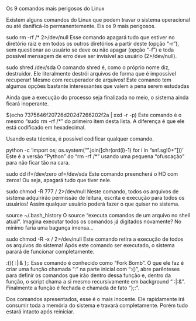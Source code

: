 Os 9 comandos mais perigosos do Linux


Existem alguns comandos do Linux que podem travar o sistema operacional ou até danificá-lo permanentemente. Eis os 9 mais perigosos.

sudo rm -rf /* 2>/dev/null
Esse comando apagará tudo que estiver no diretório raiz e em todos os outros diretórios a partir deste (opção “-r”), sem questionar ao usuário se deve ou não apagar (opção “-f”) e toda possível mensagem de erro deve ser invisível ao usuário (2>/dev/null).

sudo shred /dev/sda
O comando shred é, como o próprio nome diz, destruidor. Ele literalmente destrói arquivos de forma que é impossível recuperar! Mesmo com recuperador de arquivos! Este comando tem algumas opções bastante interessantes que valem a pena serem estudadas

Ainda que a execução do processo seja finalizada no meio, o sistema ainda ficará inoperante.

$(echo 7375646f20726d202d7266202f2a | xxd -r -p)
Este comando é o mesmo “sudo rm -rf /*” do primeiro item desta lista. A diferença é que ele está codificado em hexadecimal.

Usando esta técnica, é possível codificar qualquer comando.

python -c ‘import os; os.system(“”.join([chr(ord(i)-1) for i in “sn!.sg!0+”]))’
Este é a versão “Python” do “rm -rf /*” usando uma pequena “ofuscação” para não ficar tão na cara.

sudo dd if=/dev/zero of=/dev/sda
Este comando preencherá o HD com zeros! Ou seja, apagará tudo que tiver nele.

sudo chmod -R 777 / 2>/dev/null
Neste comando, todos os arquivos de sistema adquirirão permissão de leitura, escrita e execução para todos os usuários! Assim qualquer usuário poderá fazer o que quiser no sistema.

source ~/.bash_history
O source “executa comandos de um arquivo no shell atual”. Imagina executar todos os comandos já digitados novamente? No mínimo faria uma bagunça imensa…

sudo chmod -R -x / 2>/dev/null
Este comando retira a execução de todos os arquivos do sistema! Após este comando ser executado, o sistema parará de funcionar completamente.

:(){ :|:& };:
Esse comando é conhecido como “Fork Bomb”. O que ele faz é criar uma função chamada “:” na parte inicial com “:()”, abre parênteses para definir os comandos que irão dentro dessa função e, dentro da função, o script chama a si mesmo recursivamente em background “ :|:&”. Finalmente a função é fechada e chamada de fato “};:”.

Dos comandos apresentados, esse é o mais inocente. Ele rapidamente irá consumir toda a memória do sistema e travará completamente. Porém tudo estará intacto após reiniciar.
